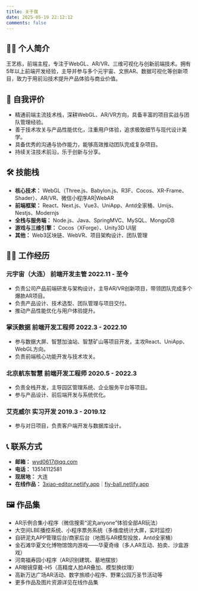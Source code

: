 ```yaml
---
title: 关于我
date: 2025-05-19 22:12:12
comments: false
---
```


## 🙋‍♂️ 个人简介

王艺栋，前端主程，专注于WebGL、AR/VR、三维可视化与创新前端技术。拥有5年以上前端开发经验，主导并参与多个元宇宙、文旅AR、数据可视化等创新项目，致力于用前沿技术提升产品体验与商业价值。

## 🌟 自我评价

- 精通前端主流技术栈，深耕WebGL、AR/VR方向，具备丰富的项目实战与团队管理经验。
- 善于技术攻关与产品性能优化，注重用户体验，追求极致细节与现代设计美学。
- 具备优秀的沟通与协作能力，能够高效推动团队完成复杂项目。
- 持续关注技术前沿，乐于创新与分享。

## 🛠️ 技能栈

- **核心技术：** WebGL（Three.js、Babylon.js、R3F、Cocos、XR-Frame、Shader）、AR/VR、微信小程序AR|WebAR
- **前端框架：** React、Next.js、Vue3、UniApp、Antd全家桶、Umijs、Nestjs、Modernjs
- **全栈与服务端：** Node.js、Java、SpringMVC、MySQL、MongoDB
- **游戏与三维引擎：** Cocos（XForge）、Unity3D UI层
- **其他：** Web3区块链、WebVR、项目架构设计、团队管理

## 👨‍💻 工作经历

### 元宇宙（大连） 前端开发主管 2022.11 - 至今

- 负责公司产品前端研发与架构设计，主导AR/VR创新项目，带领团队完成多个爆款AR项目。
- 负责产品设计、技术选型、团队管理与项目交付。
- 推动产品性能优化与用户体验提升。

### 掌沃数据 前端开发工程师 2022.3 - 2022.10

- 参与数据大屏、智慧加油站、智慧矿山等项目开发，主攻React、UniApp、WebGL方向。
- 负责前端核心功能开发与技术攻关。

### 北京航东智慧 前端开发工程师 2020.5 - 2022.3

- 负责全栈开发，主导园区管理系统、企业服务平台等项目。
- 参与产品设计、前后端开发与系统优化。

### 艾克威尔 实习开发 2019.3 - 2019.12

- 参与对日项目，负责客户端开发与数据库设计。

## 📞 联系方式

- **邮箱：** [wyd0617@qq.com](mailto:wyd0617@qq.com)
- **电话：** 13514112581
- **现居地：** 大连
- **在线作品：** [3xiao-editor.netlify.app](https://3xiao-editor.netlify.app)｜[fiy-ball.netlify.app](https://fiy-ball.netlify.app)

## 🖼️ 作品集

- AR示例合集小程序（微信搜索“泥丸anyone”体验全部AR玩法）
- 大空间LBE播控系统、小程序票务系统（多维度统计大屏，实时监控）
- 自研泥丸APP管理后台/商家后台（地图与AR模型投放，Antd全家桶）
- 金石滩华夏文化博物馆馆内游戏——华夏奇缘（多人AR互动、拍卖、沙盒游戏）
- 河南福寿园小程序（AR识别建筑、墓地摆放）
- AR眼镜穿戴-H5（高精度人脸AR叠加、模型换纹理）
- 高新万达广场AR活动、数字旅顺小程序、野果公园万圣节活动等
- 更多作品及图片资源详见在线作品集
